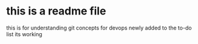 # this is a readme file

this is for understanding git concepts for devops
newly added to the to-do list
its working

